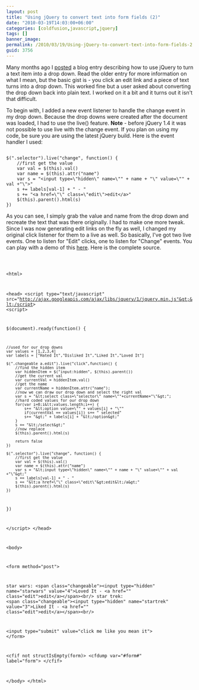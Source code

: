 ```yaml
---
layout: post
title: "Using jQuery to convert text into form fields (2)"
date: "2010-03-19T14:03:00+06:00"
categories: [coldfusion,javascript,jquery]
tags: []
banner_image: 
permalink: /2010/03/19/Using-jQuery-to-convert-text-into-form-fields-2
guid: 3756
---
```


Many months ago I <a href="http://www.raymondcamden.com/index.cfm/2009/9/18/Using-jQuery-to-convert-text-into-form-fields#c10564176-B748-CDC1-1EA6C99B367722E5">posted</a> a blog entry describing how to use jQuery to turn a text item into a drop down. Read the older entry for more information on what I mean, but the basic gist is - you click an edit link and a piece of text turns into a drop down. This worked fine but a user asked about converting the drop down back into plain text. I worked on it a bit and it turns out it isn't that difficult.
<!--more-->
<p/>
To begin with, I added a new event listener to handle the change event in my drop down. Because the drop downs were created after the document was loaded, I had to use the live() feature. <b>Note</b> - before jQuery 1.4 it was not possible to use live with the change event. If you plan on using my code, be sure you are using the latest jQuery build. Here is the event handler I used:
<p/>
<code>
$(".selector").live("change", function() {
	//first get the value
	var val = $(this).val()
	var name = $(this).attr("name")
	var s = "&lt;input type=\"hidden\" name=\"" + name + "\" value=\"" + val +"\"&gt;"
	s += labels[val-1] + " - "
	s += "&lt;a href=\"\" class=\"edit\"&gt;edit&lt;/a&gt;"
	$(this).parent().html(s)
})
</code>
<p/>
As you can see, I simply grab the value and name from the drop down and recreate the text that was there originally. I had to make one more tweak. Since I was now generating edit links on the fly as well, I changed my original click listener for them to a live as well. So basically, I've got two live events. One to listen for "Edit" clicks, one to listen for "Change" events. You can play with a demo of this <a href="http://www.coldfusionjedi.com/demos/march192010/test2.cfm">here</a>. Here is the complete source.
<p/>
<code>

&lt;html&gt;

&lt;head&gt;
&lt;script type="text/javascript" src="http://ajax.googleapis.com/ajax/libs/jquery/1/jquery.min.js"&gt;&lt;/script&gt;
&lt;script&gt;

$(document).ready(function() {

	//used for our drop downs
	var values = [1,2,3,4]
	var labels = ["Hated It","Disliked It","Liked It","Loved It"]
	
	$(".changeable a.edit").live("click",function() {
		//find the hidden item
		var hiddenItem = $("input:hidden", $(this).parent())
		//get the current val
		var currentVal = hiddenItem.val()
		//get the name
		var currentName = hiddenItem.attr("name");
		//now we can draw our drop down and select the right val
		var s = "&lt;select class=\"selector\" name=\""+currentName+"\"&gt;";
		//hard coded values for our drop down
		for(var i=0;i&lt;values.length;i++) {
			s+= "&lt;option value=\"" + values[i] + "\""
			if(currentVal == values[i]) s+= " selected"
			s+= "&gt;" + labels[i] + "&lt;/option&gt;"
		}
		s += "&lt;/select&gt;"
		//now replace
		$(this).parent().html(s)
		
		return false	
	})

	$(".selector").live("change", function() {
		//first get the value
		var val = $(this).val()
		var name = $(this).attr("name")
		var s = "&lt;input type=\"hidden\" name=\"" + name + "\" value=\"" + val +"\"&gt;"
		s += labels[val-1] + " - "
		s += "&lt;a href=\"\" class=\"edit\"&gt;edit&lt;/a&gt;"
		$(this).parent().html(s)
	})
})

&lt;/script&gt;
&lt;/head&gt;

&lt;body&gt;

&lt;form method="post"&gt;

star wars: &lt;span class="changeable"&gt;&lt;input type="hidden" name="starwars" value="4"&gt;Loved It - &lt;a href="" class="edit"&gt;edit&lt;/a&gt;&lt;/span&gt;&lt;br/&gt;
star trek: &lt;span class="changeable"&gt;&lt;input type="hidden" name="startrek" value="3"&gt;Liked It - &lt;a href="" class="edit"&gt;edit&lt;/a&gt;&lt;/span&gt;&lt;br/&gt;

&lt;input type="submit" value="click me like you mean it"&gt;
&lt;/form&gt;

&lt;cfif not structIsEmpty(form)&gt;
	&lt;cfdump var="#form#" label="form"&gt;
&lt;/cfif&gt;

&lt;/body&gt;
&lt;/html&gt;
</code>
